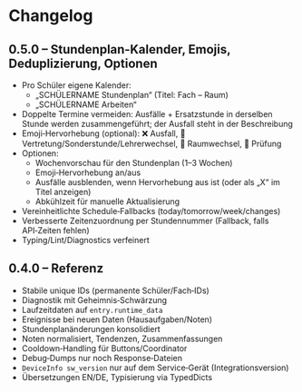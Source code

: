 # Changelog

## 0.5.0 – Stundenplan‑Kalender, Emojis, Deduplizierung, Optionen

- Pro Schüler eigene Kalender:
  - „SCHÜLERNAME Stundenplan“ (Titel: Fach – Raum)
  - „SCHÜLERNAME Arbeiten“
- Doppelte Termine vermeiden: Ausfälle + Ersatzstunde in derselben Stunde werden zusammengeführt; der Ausfall steht in der Beschreibung
- Emoji‑Hervorhebung (optional): ❌ Ausfall, 🔁 Vertretung/Sonderstunde/Lehrerwechsel, 🚪 Raumwechsel, 📝 Prüfung
- Optionen:
  - Wochenvorschau für den Stundenplan (1–3 Wochen)
  - Emoji‑Hervorhebung an/aus
  - Ausfälle ausblenden, wenn Hervorhebung aus ist (oder als „X“ im Titel anzeigen)
  - Abkühlzeit für manuelle Aktualisierung
- Vereinheitlichte Schedule‑Fallbacks (today/tomorrow/week/changes)
- Verbesserte Zeitenzuordnung per Stundennummer (Fallback, falls API‑Zeiten fehlen)
- Typing/Lint/Diagnostics verfeinert

## 0.4.0 – Referenz

- Stabile unique IDs (permanente Schüler/Fach‑IDs)
- Diagnostik mit Geheimnis‑Schwärzung
- Laufzeitdaten auf `entry.runtime_data`
- Ereignisse bei neuen Daten (Hausaufgaben/Noten)
- Stundenplanänderungen konsolidiert
- Noten normalisiert, Tendenzen, Zusammenfassungen
- Cooldown‑Handling für Buttons/Coordinator
- Debug‑Dumps nur noch Response‑Dateien
- `DeviceInfo sw_version` nur auf dem Service‑Gerät (Integrationsversion)
- Übersetzungen EN/DE, Typisierung via TypedDicts
